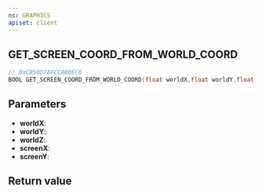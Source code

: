 ```yaml
---
ns: GRAPHICS
apiset: client
---
```

## GET_SCREEN_COORD_FROM_WORLD_COORD

```c
// 0xCB50D7AFCC8B0EC6
BOOL GET_SCREEN_COORD_FROM_WORLD_COORD(float worldX,float worldY,float worldZ,float* screenX,float* screenY);
```


## Parameters
* **worldX**:
* **worldY**:
* **worldZ**:
* **screenX**:
* **screenY**:

## Return value